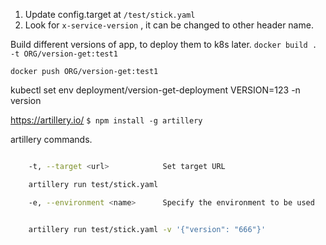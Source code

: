 
1. Update config.target at `/test/stick.yaml` 
2. Look for `x-service-version` , it can be changed to other header name.


Build different versions of app, to deploy them to k8s later.
`docker build . -t ORG/version-get:test1`

`docker push ORG/version-get:test1`


kubectl set env deployment/version-get-deployment VERSION=123 -n version



https://artillery.io/ 
`$ npm install -g artillery`

artillery commands.
```bash

    -t, --target <url>            Set target URL

    artillery run test/stick.yaml

    -e, --environment <name>      Specify the environment to be used


    artillery run test/stick.yaml -v '{"version": "666"}'
```